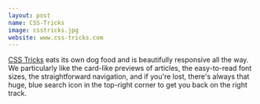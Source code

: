 ```yaml
---
layout: post
name: CSS-Tricks
image: csstricks.jpg
website: www.css-tricks.com
---
```

[CSS Tricks](http://www.css-tricks.com/) eats its own dog food and is beautifully responsive all the way. We particularly like the card-like previews of articles, the easy-to-read font sizes, the straightforward navigation, and if you're lost, there's always that huge, blue search icon in the top-right corner to get you back on the right track.